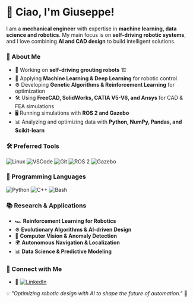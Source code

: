# 👋 Ciao, I'm Giuseppe!

I am a **mechanical engineer** with expertise in **machine learning, data science and robotics**. My main focus is on **self-driving robotic systems**, and I love combining **AI and CAD design** to build intelligent solutions.

### 🚀 About Me
- 🤖 Working on **self-driving grouting robots** 🏗️
- 🧠 Applying **Machine Learning & Deep Learning** for robotic control
- ⚙️ Developing **Genetic Algorithms & Reinforcement Learning** for optimization
- 🛠️ Using **FreeCAD, SolidWorks, CATIA V5-V6, and Ansys** for CAD & FEA simulations
- 🖥️ Running simulations with **ROS 2 and Gazebo**
- 📊 Analyzing and optimizing data with **Python, NumPy, Pandas, and Scikit-learn**

### 🛠️ Preferred Tools
![Linux](https://img.shields.io/badge/Linux-FCC624?style=flat-square&logo=linux&logoColor=black)
![VSCode](https://img.shields.io/badge/VS_Code-007ACC?style=flat-square&logo=visual-studio-code&logoColor=white)
![Git](https://img.shields.io/badge/Git-F05032?style=flat-square&logo=git&logoColor=white)
![ROS 2](https://img.shields.io/badge/ROS_2-22314E?style=flat-square&logo=ros&logoColor=white)
![Gazebo](https://img.shields.io/badge/Gazebo-5C2D91?style=flat-square&logo=gazebo&logoColor=white)

### 🔧 Programming Languages
![Python](https://img.shields.io/badge/Python-3776AB?style=flat-square&logo=python&logoColor=white)
![C++](https://img.shields.io/badge/C++-00599C?style=flat-square&logo=c%2B%2B&logoColor=white)
![Bash](https://img.shields.io/badge/Bash-121011?style=flat-square&logo=gnu-bash&logoColor=white)

### 📚 Research & Applications
- 🏎️ **Reinforcement Learning for Robotics**
- ⚙️ **Evolutionary Algorithms & AI-driven Design**
- 🔬 **Computer Vision & Anomaly Detection**
- 🌍 **Autonomous Navigation & Localization**
- 📊 **Data Science & Predictive Modeling**


### 🔗 Connect with Me
- 💼 [![LinkedIn](https://img.shields.io/badge/LinkedIn-0A66C2?style=flat-square&logo=linkedin&logoColor=white)](https://www.linkedin.com/in/giuseppe-rumore-b2599961)

💡 *"Optimizing robotic design with AI to shape the future of automation."* 🚀
